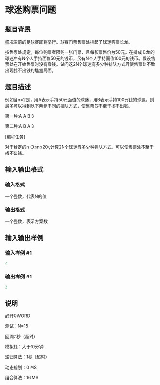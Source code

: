 # 球迷购票问题

## 题目背景

盛况空前的足球赛即将举行。球赛门票售票处排起了球迷购票长龙。

按售票处规定，每位购票者限购一张门票，且每张票售价为50元。在排成长龙的球迷中有N个人手持面值50元的钱币，另有N个人手持面值100元的钱币。假设售票处在开始售票时没有零钱。试问这2N个球迷有多少种排队方式可使售票处不致出现找不出钱的尴尬局面。

## 题目描述

例如当n=2是，用A表示手持50元面值的球迷，用B表示手持100元钱的球迷。则最多可以得到以下两组不同的排队方式，使售票员不至于找不出钱。

第一种:A A B B

第二种:A B A B

[编程任务]

对于给定的n (0≤n≤20),计算2N个球迷有多少种排队方式，可以使售票处不至于找不出钱。

## 输入输出格式

### 输入格式

一个整数，代表N的值

### 输出格式

一个整数，表示方案数

## 输入输出样例

### 输入样例 #1

```cpp
2

```
### 输出样例 #1

```cpp
2

```
## 说明

必开QWORD

测试：N=15

回溯:1秒（超时）

模拟栈：大于10分钟

递归算法：1秒（超时）

动态规划：0 MS

组合算法：16 MS

